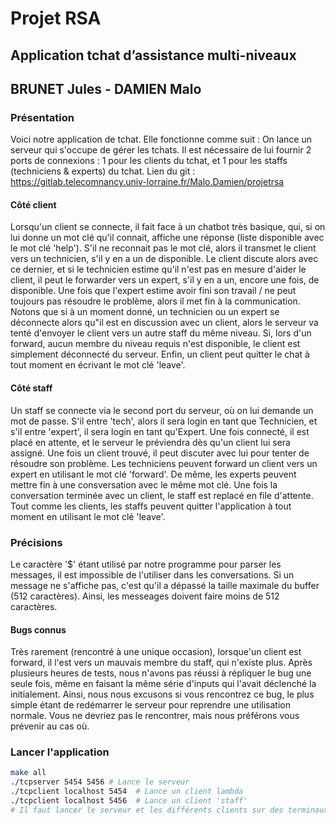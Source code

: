 # Projet RSA 

## Application tchat d’assistance multi-niveaux

## BRUNET Jules - DAMIEN Malo

### Présentation

Voici notre application de tchat. Elle fonctionne comme suit : 
On lance un serveur qui s'occupe de gérer les tchats. Il est nécessaire de lui fournir 2 ports de connexions : 1 pour les clients du tchat, et 1 pour les staffs (techniciens & experts) du tchat.
Lien du git : https://gitlab.telecomnancy.univ-lorraine.fr/Malo.Damien/projetrsa

#### Côté client

Lorsqu'un client se connecte, il fait face à un chatbot très basique, qui, si on lui donne un mot clé qu'il connait, affiche une réponse (liste disponible avec le mot clé 'help').
S'il ne reconnait pas le mot clé, alors il transmet le client vers un technicien, s'il y en a un de disponible. Le client discute alors avec ce dernier, et si le technicien estime qu'il n'est pas en mesure d'aider le client, il peut le forwarder vers un expert, s'il y en a un, encore une fois, de disponible.
Une fois que l'expert estime avoir fini son travail / ne peut toujours pas résoudre le problème, alors il met fin à la communication.
Notons que si à un moment donné, un technicien ou un expert se déconnecte alors qu"il est en discussion avec un client, alors le serveur va tenté d'envoyer le client vers un autre staff du même niveau.
Si, lors d'un forward, aucun membre du niveau requis n'est disponible, le client est simplement déconnecté du serveur.
Enfin, un client peut quitter le chat à tout moment en écrivant le mot clé 'leave'.

#### Côté staff

Un staff se connecte via le second port du serveur, où on lui demande un mot de passe. S'il entre 'tech', alors il sera login en tant que Technicien, et s'il entre 'expert', il sera login en tant qu'Expert. Une fois connecté, il est placé en attente, et le serveur le préviendra dès qu'un client lui sera assigné. Une fois un client trouvé, il peut discuter avec lui pour tenter de résoudre son problème. Les techniciens peuvent forward un client vers un expert en utilisant le mot clé 'forward'. De même, les experts peuvent mettre fin à une consversation avec le même mot clé.
Une fois la conversation terminée avec un client, le staff est replacé en file d'attente. 
Tout comme les clients, les staffs peuvent quitter l'application à tout moment en utilisant le mot clé 'leave'.

### Précisions

Le caractère '$' étant utilisé par notre programme pour parser les messages, il est impossible de l'utiliser dans les conversations.
Si un message ne s'affiche pas, c'est qu'il a dépassé la taille maximale du buffer (512 caractères). Ainsi, les messeages doivent faire moins de 512 caractères.

#### Bugs connus 

Très rarement (rencontré à une unique occasion), lorsque'un client est forward, il l'est vers un mauvais membre du staff, qui n'existe plus. Après plusieurs heures de tests, nous n'avons pas réussi à répliquer le bug une seule fois, même en faisant la même série d'inputs qui l'avait déclenché la initialement. Ainsi, nous nous excusons si vous rencontrez ce bug, le plus simple étant de redémarrer le serveur pour reprendre une utilisation normale. Vous ne devriez pas le rencontrer, mais nous préférons vous prévenir au cas où.


### Lancer l'application

```bash
make all
./tcpserver 5454 5456 # Lance le serveur 
./tcpclient localhost 5454  # Lance un client lambda
./tcpclient localhost 5456  # Lance un client 'staff'
# Il faut lancer le serveur et les différents clients sur des terminaux différenets.
```